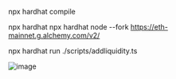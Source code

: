<!-- Commandes -->

npx hardhat compile

npx hardhat npx hardhat node --fork https://eth-mainnet.g.alchemy.com/v2/<key>

npx hardhat run ./scripts/addliquidity.ts

<!-- Picture -->

![image](https://github.com/user-attachments/assets/14bd5e0e-acce-43e5-9159-3a069431cd96)
